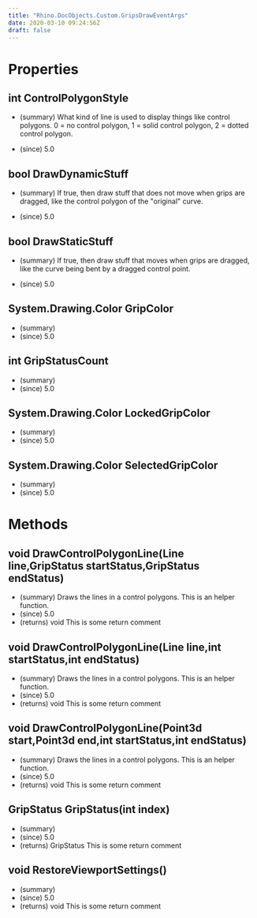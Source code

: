 ```yaml
---
title: "Rhino.DocObjects.Custom.GripsDrawEventArgs"
date: 2020-03-10 09:24:56Z
draft: false
---
```


# Properties
## int ControlPolygonStyle
- (summary) 
     What kind of line is used to display things like control polygons.
     0 = no control polygon,  1 = solid control polygon,  2 = dotted control polygon.
     
- (since) 5.0
## bool DrawDynamicStuff
- (summary) 
     If true, then draw stuff that does not move when grips are
     dragged, like the control polygon of the "original" curve.
     
- (since) 5.0
## bool DrawStaticStuff
- (summary) 
     If true, then draw stuff that moves when grips are dragged,
     like the curve being bent by a dragged control point.
     
- (since) 5.0
## System.Drawing.Color GripColor
- (summary) 
- (since) 5.0
## int GripStatusCount
- (summary) 
- (since) 5.0
## System.Drawing.Color LockedGripColor
- (summary) 
- (since) 5.0
## System.Drawing.Color SelectedGripColor
- (summary) 
- (since) 5.0
# Methods
## void DrawControlPolygonLine(Line line,GripStatus startStatus,GripStatus endStatus)
- (summary) 
     Draws the lines in a control polygons.
     This is an helper function.
- (since) 5.0
- (returns) void This is some return comment
## void DrawControlPolygonLine(Line line,int startStatus,int endStatus)
- (summary) 
     Draws the lines in a control polygons.
     This is an helper function.
- (since) 5.0
- (returns) void This is some return comment
## void DrawControlPolygonLine(Point3d start,Point3d end,int startStatus,int endStatus)
- (summary) 
     Draws the lines in a control polygons.
     This is an helper function.
- (since) 5.0
- (returns) void This is some return comment
## GripStatus GripStatus(int index)
- (summary) 
- (since) 5.0
- (returns) GripStatus This is some return comment
## void RestoreViewportSettings()
- (summary) 
- (since) 5.0
- (returns) void This is some return comment
